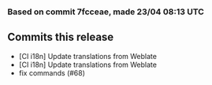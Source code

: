 ### Based on commit 7fcceae, made 23/04 08:13 UTC
## Commits this release
  - [CI i18n] Update translations from Weblate
  - [CI i18n] Update translations from Weblate
  - fix commands (#68)